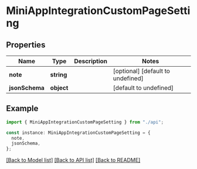 # MiniAppIntegrationCustomPageSetting

## Properties

| Name           | Type       | Description | Notes                             |
| -------------- | ---------- | ----------- | --------------------------------- |
| **note**       | **string** |             | [optional] [default to undefined] |
| **jsonSchema** | **object** |             | [default to undefined]            |

## Example

```typescript
import { MiniAppIntegrationCustomPageSetting } from "./api";

const instance: MiniAppIntegrationCustomPageSetting = {
  note,
  jsonSchema,
};
```

[[Back to Model list]](../README.md#documentation-for-models) [[Back to API list]](../README.md#documentation-for-api-endpoints) [[Back to README]](../README.md)
